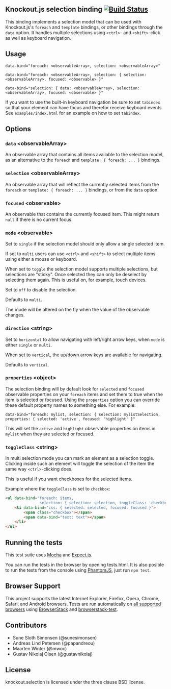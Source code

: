 ## Knockout.js selection binding [![Build Status](https://travis-ci.org/bramstein/knockout.selection.png?branch=master)](https://travis-ci.org/bramstein/knockout.selection)

This binding implements a selection model that can be used with Knockout.js's `foreach` and `template` bindings, or other bindings through the `data` option. It handles multiple selections using `<ctrl>`- and `<shift>`-click as well as keyboard navigation.

## Usage

    data-bind="foreach: <observableArray>, selection: <observableArray>"

    data-bind="foreach: <observableArray>, selection: { selection: <observableArray>, focused: <observable> }"

    data-bind="selection: { data: <observableArray>, selection: <observableArray>, focused: <observable> }"

If you want to use the built-in keyboard navigation be sure to set `tabindex` so that your element can have focus and therefor receive keyboard events. See `examples/index.html` for an example on how to set `tabindex`.

## Options

### `data` \<observableArray\>

An observable array that contains all items available to the selection model, as an alternative to the `foreach` and `template: { foreach: ... }` bindings.

### `selection` \<observableArray\>

An observable array that will reflect the currently selected items from the `foreach` or `template: { foreach: ... }` bindings, or from the `data` option.

### `focused` \<observable\>

An observable that contains the currently focused item. This might return `null` if there is no current focus.

### `mode` \<observable\>

Set to `single` if the selection model should only allow a single selected item.

If set to `multi` users can use `<ctrl>` and `<shift>` to select multiple items using either a mouse or keyboard.

When set to `toggle` the selection model supports multiple selections, but selections are "sticky". Once selected they can only be deselect by selecting them again. This is useful on, for example, touch devices.

Set to `off` to disable the selection.

Defaults to `multi`.

The mode will be altered on the fly when the value of the observable changes.

### `direction` \<string\>

Set to `horizontal` to allow navigating with left/right arrow keys, when `mode` is either `single` or `multi`.

When set to `vertical`, the up/down arrow keys are available for navigating.

Defaults to `vertical`.

### `properties` \<object\>

The selection binding will by default look for `selected` and `focused` observable properties on your `foreach` items and set them to true when the item is selected or focused. Using the `properties` option you can override these default property names to something else. For example:

    data-bind="foreach: mylist, selection: { selection: mylistSelection, properties: { selected: 'active', focused: 'highlight' }"

This will set the `active` and `highlight` observable properties on items in `mylist` when they are selected or focused.

### `toggleClass` \<string\>

In multi selection mode you can mark an element as a selection toggle. Clicking inside such an element will toggle the selection of the item the same way `<ctrl>`-clicking does.

This is useful if you want checkboxes for the selected items.

Example where the `toggleClass` is set to `checkbox`:

```html
<ul data-bind="foreach: items,
               selection: { selection: selection, toggleClass: 'checkbox' }">
    <li data-bind="css: { selected: selected, focused: focused }">
        <span class="checkbox"></span>
        <span data-bind="text: text"></span>
    </li>
</ul>
```

## Running the tests

This test suite uses [Mocha](http://visionmedia.github.com/mocha/) and
[Expect.js](https://github.com/LearnBoost/expect.js).

You can run the tests in the browser by opening tests.html. It is also
posible to run the tests from the console using [PhantomJS](http://phantomjs.org/), just run `npm test`.

## Browser Support

This project supports the latest Internet Explorer, Firefox, Opera, Chrome, Safari, and Android browsers. Tests are run automatically on [all supported browsers](browsers.json) using [BrowserStack](http://www.browserstack.com/) and [browserstack-test](https://github.com/bramstein/browserstack-test).

## Contributors

* Sune Sloth Simonsen (@sunesimonsen)
* Andreas Lind Petersen (@papandreou)
* Maarten Winter (@mwoc)
* Gustav Nikolaj Olsen (@gustavnikolaj)

## License

knockout.selection is licensed under the three clause BSD license.
